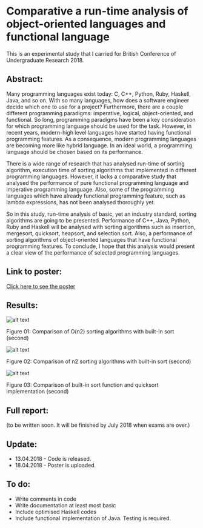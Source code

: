 # Comparative a run-time analysis of object-oriented languages and functional language

This is an experimental study that I carried for British Conference of Undergraduate Research 2018. 

## Abstract:

Many programming languages exist today: C, C++, Python, Ruby, Haskell, Java, and so on. With so many languages, how does a software engineer decide which one to use for a project? Furthermore, there are a couple different programming paradigms: imperative, logical, object-oriented, and functional. So long, programming paradigms have been a key consideration for which programming language should be used for the task. However, in recent years, modern-high level languages have started having functional programming features. As a consequence, modern programming languages are becoming more like hybrid language. In an ideal world, a programming language should be chosen based on its performance. 

There is a wide range of research that has analysed run-time of sorting algorithm, execution time of sorting algorithms that implemented in different programming languages. However, it lacks a comparative study that analysed the performance of pure functional programming language and imperative programming language. Also, some of the programming languages which have already functional programming feature, such as lambda expressions, has not been analysed thoroughly yet.

So in this study, run-time analysis of basic, yet an industry standard, sorting algorithms are going to be presented. Performance of C++, Java, Python, Ruby and Haskell will be analysed with sorting algorithms such as insertion, mergesort, quicksort, heapsort, and selection sort. Also, a performance of sorting algorithms of object-oriented languages that have functional programming features. To conclude, I hope that this analysis would present a clear view of the performance of selected programming languages.


## Link to poster:
[Click here to see the poster](../master/Poster.pdf)


## Results:
![alt text](https://github.com/Tumurtogtokh/BCUR2018/blob/master/n2.jpg "Figure 01: Comparison of O(n2) sorting algorithms with built-in sort (second)")

Figure 01: Comparison of O(n2) sorting algorithms with built-in sort (second)


![alt text](https://github.com/Tumurtogtokh/BCUR2018/blob/master/nlogn.jpg "Figure 02: Comparison of n2 sorting algorithms with built-in sort (second)")

Figure 02: Comparison of n2 sorting algorithms with built-in sort (second)


![alt text](https://github.com/Tumurtogtokh/BCUR2018/blob/master/sort.jpg "Figure 03: Comparison of built-in sort function and quicksort implementation (second)")

Figure 03: Comparison of built-in sort function and quicksort implementation (second)


## Full report:
(to be written soon. It will be finished by July 2018 when exams are over.)


## Update:
* 13.04.2018 - Code is released.
* 18.04.2018 - Poster is uploaded.


## To do:
* Write comments in code
* Write documentation at least most basic
* Include optimised Haskell codes
* Include functional implementation of Java. Testing is required.


